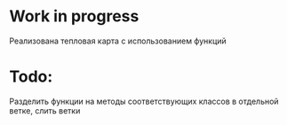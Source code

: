 # Work in progress

Реализована тепловая карта с использованием функций

# Todo:

Разделить функции на методы соответствующих классов в отдельной ветке, слить ветки
